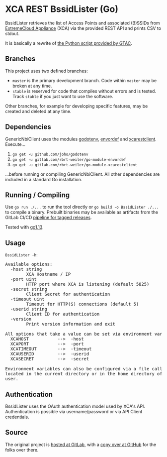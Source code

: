 # XCA REST BssidLister (Go)

BssidLister retrieves the list of Access Points and associated (B)SSIDs from [ExtremeCloud Appliance](https://www.extremenetworks.com/product/extremecloud-appliance/) (XCA) via the provided REST API and prints CSV to stdout.

It is basically a rewrite of [the Python script provided by GTAC](https://gtacknowledge.extremenetworks.com/articles/How_To/How-can-I-retrieve-a-list-of-BSSIDs-from-an-XCA-controller-using-the-REST-API/).

## Branches

This project uses two defined branches:

* `master` is the primary development branch. Code within `master` may be broken at any time.
* `stable` is reserved for code that compiles without errors and is tested. Track `stable` if you just want to use the software.

Other branches, for example for developing specific features, may be created and deleted at any time.

## Dependencies

GenericNbiClient uses the modules [godotenv](https://github.com/joho/godotenv), [envordef](https://gitlab.com/rbrt-weiler/go-module-envordef) and [xcarestclient](https://gitlab.com/rbrt-weiler/go-module-xcarestclient). Execute...

1. `go get -u github.com/joho/godotenv`
1. `go get -u gitlab.com/rbrt-weiler/go-module-envordef`
1. `go get -u gitlab.com/rbrt-weiler/go-module-xcarestclient`

...before running or compiling GenericNbiClient. All other dependencies are included in a standard Go installation.

## Running / Compiling

Use `go run ./...` to run the tool directly or `go build -o BssidLister ./...` to compile a binary. Prebuilt binaries may be available as artifacts from the GitLab CI/CD [pipeline for tagged releases](https://gitlab.com/rbrt-weiler/xca-rest-bssidlister-go/pipelines?scope=tags).

Tested with [go1.13](https://golang.org/doc/go1.13).

## Usage

`BssidLister -h`:

<pre>
Available options:
  -host string
    	XCA Hostname / IP
  -port uint
    	HTTP port where XCA is listening (default 5825)
  -secret string
    	Client Secret for authentication
  -timeout uint
    	Timeout for HTTP(S) connections (default 5)
  -userid string
    	Client ID for authentication
  -version
    	Print version information and exit

All options that take a value can be set via environment variables:
  XCAHOST           -->  -host
  XCAPORT           -->  -port
  XCATIMEOUT        -->  -timeout
  XCAUSERID         -->  -userid
  XCASECRET         -->  -secret

Environment variables can also be configured via a file called .xcaenv,
located in the current directory or in the home directory of the current
user.
</pre>

## Authentication

BssidLister uses the OAuth authentication model used by XCA's API. Authentication is possible via username/password or via API Client credentials.

## Source

The original project is [hosted at GitLab](https://gitlab.com/rbrt-weiler/xca-rest-bssidlister-go), with a [copy over at GitHub](https://github.com/rbrt-weiler/xca-rest-bssidlister-go) for the folks over there.

